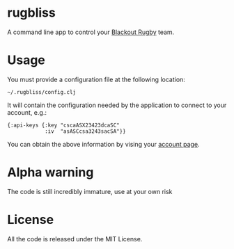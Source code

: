 rugbliss
========

A command line app to control your [Blackout Rugby](http://www.blackoutrugby.com/) team.

Usage
=====

You must provide a configuration file at the following location:

    ~/.rugbliss/config.clj

It will contain the configuration needed by the application to connect to your account, e.g.:

    {:api-keys {:key "cscaASX23423dcaSC"
                :iv  "asASCcsa3243sacSA"}}

You can obtain the above information by vising your [account page](http://www.blackoutrugby.com/game/me.account.php#page=account).

Alpha warning
=============

The code is still incredibly immature, use at your own risk

License
=======

All the code is released under the MIT License.
